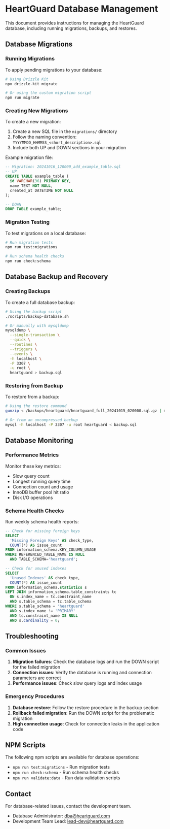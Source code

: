 # HeartGuard Database Management

This document provides instructions for managing the HeartGuard database, including running migrations, backups, and restores.

## Database Migrations

### Running Migrations

To apply pending migrations to your database:

```bash
# Using Drizzle Kit
npx drizzle-kit migrate

# Or using the custom migration script
npm run migrate
```

### Creating New Migrations

To create a new migration:

1. Create a new SQL file in the `migrations/` directory
2. Follow the naming convention: `YYYYMMDD_HHMMSS_<short_description>.sql`
3. Include both UP and DOWN sections in your migration

Example migration file:
```sql
-- Migration: 20241016_120000_add_example_table.sql
-- UP
CREATE TABLE example_table (
  id VARCHAR(36) PRIMARY KEY,
  name TEXT NOT NULL,
  created_at DATETIME NOT NULL
);

-- DOWN
DROP TABLE example_table;
```

### Migration Testing

To test migrations on a local database:

```bash
# Run migration tests
npm run test:migrations

# Run schema health checks
npm run check:schema
```

## Database Backup and Recovery

### Creating Backups

To create a full database backup:

```bash
# Using the backup script
./scripts/backup-database.sh

# Or manually with mysqldump
mysqldump \
  --single-transaction \
  --quick \
  --routines \
  --triggers \
  --events \
  -h localhost \
  -P 3307 \
  -u root \
  heartguard > backup.sql
```

### Restoring from Backup

To restore from a backup:

```bash
# Using the restore command
gunzip < /backups/heartguard/heartguard_full_20241015_020000.sql.gz | mysql -h localhost -P 3307 -u root heartguard

# Or from an uncompressed backup
mysql -h localhost -P 3307 -u root heartguard < backup.sql
```

## Database Monitoring

### Performance Metrics

Monitor these key metrics:
- Slow query count
- Longest running query time
- Connection count and usage
- InnoDB buffer pool hit ratio
- Disk I/O operations

### Schema Health Checks

Run weekly schema health reports:
```sql
-- Check for missing foreign keys
SELECT 
  'Missing Foreign Keys' AS check_type,
  COUNT(*) AS issue_count
FROM information_schema.KEY_COLUMN_USAGE 
WHERE REFERENCED_TABLE_NAME IS NULL 
  AND TABLE_SCHEMA='heartguard';

-- Check for unused indexes
SELECT 
  'Unused Indexes' AS check_type,
  COUNT(*) AS issue_count
FROM information_schema.statistics s
LEFT JOIN information_schema.table_constraints tc
  ON s.index_name = tc.constraint_name
  AND s.table_schema = tc.table_schema
WHERE s.table_schema = 'heartguard'
  AND s.index_name != 'PRIMARY'
  AND tc.constraint_name IS NULL
  AND s.cardinality = 0;
```

## Troubleshooting

### Common Issues

1. **Migration failures**: Check the database logs and run the DOWN script for the failed migration
2. **Connection issues**: Verify the database is running and connection parameters are correct
3. **Performance issues**: Check slow query logs and index usage

### Emergency Procedures

1. **Database restore**: Follow the restore procedure in the backup section
2. **Rollback failed migration**: Run the DOWN script for the problematic migration
3. **High connection usage**: Check for connection leaks in the application code

## NPM Scripts

The following npm scripts are available for database operations:

- `npm run test:migrations` - Run migration tests
- `npm run check:schema` - Run schema health checks
- `npm run validate:data` - Run data validation scripts

## Contact

For database-related issues, contact the development team.

- Database Administrator: dba@heartguard.com
- Development Team Lead: lead-dev@heartguard.com